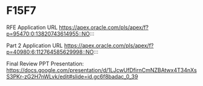 # F15F7

RFE Application URL  https://apex.oracle.com/pls/apex/f?p=95470:0:13820743614955::NO:::

Part 2 Application URL https://apex.oracle.com/pls/apex/f?p=40980:6:112764585629998::NO::: 

Final Review PPT Presentation: https://docs.google.com/presentation/d/1LJcwUfDfirnCmNZBAtwx4T34nXsS3PKr-zG2H7nWLvk/edit#slide=id.gc6f8badac_0_39
